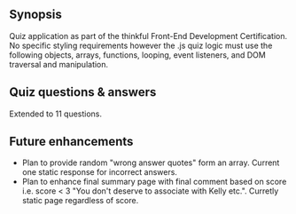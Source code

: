 ## Synopsis

Quiz application as part of the thinkful Front-End Development Certification.  No specific styling requirements however the .js quiz logic must use the following objects, arrays, functions, looping, event listeners, and DOM traversal and manipulation.

## Quiz questions & answers

Extended to 11 questions.

## Future enhancements
- Plan to provide random "wrong answer quotes" form an array.  Current one static response for incorrect answers.
- Plan to enhance final summary page with final comment based on score i.e. score < 3 "You don't deserve to associate with Kelly etc.".  Curretly static page regardless of score.







